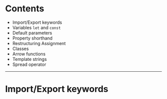 # Contents

- Import/Export keywords
- Variables `let` and `const`
- Default parameters
- Property shorthand
- Restructuring Assignment
- Classes
- Arrow functions
- Template strings
- Spread operator

---

# Import/Export keywords


